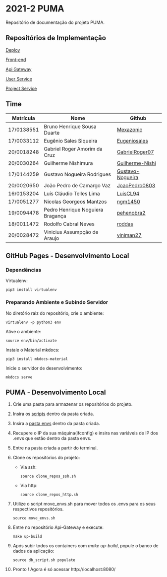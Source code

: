 # 2021-2 PUMA 

Repositório de documentação do projeto PUMA.

## Repositórios de Implementação

[Deploy](https://github.com/fga-eps-mds/2021-2-PUMA-Deploy)

[Front-end](https://github.com/fga-eps-mds/2021-2-PUMA-Frontend)

[Api Gateway](https://github.com/fga-eps-mds/2021-2-PUMA-ApiGateway)

[User Service](https://github.com/fga-eps-mds/2021-2-PUMA-UserService)

[Project Service](https://github.com/fga-eps-mds/2021-2-PUMA-ProjectService)

<!-- [Notify Service](https://github.com/fga-eps-mds/2021-2-PUMA-NotifyService) -->

<!-- [Alocate Service](https://github.com/fga-eps-mds/2021-2-PUMA-AlocateService) -->

## Time 

| Matrícula  | Nome                             | Github                                                  |
| ---------- | -------------------------------- | ------------------------------------------------------- |
| 17/0138551 | Bruno Henrique Sousa Duarte      | [Mexazonic](https://github.com/Mexazonic)               |
| 17/0033112 | Eugênio Sales Siqueira           | [Eugeniosales](https://github.com/Eugeniosales)         |
| 20/0018248 | Gabriel Roger Amorim da Cruz     | [GabrielRoger07](https://github.com/GabrielRoger07)     |
| 20/0030264 | Guilherme Nishimura              | [Guilherme-Nishi](https://github.com/Guilherme-Nishi)   |
| 17/0144259 | Gustavo Nogueira Rodrigues       | [Gustavo-Nogueira](https://github.com/Gustavo-Nogueira) |
| 20/0020650 | João Pedro de Camargo Vaz        | [JoaoPedro0803](https://github.com/JoaoPedro0803)       |
| 16/0153204 | Luís Cláudio Telles Lima         | [LuisCL94](https://github.com/LuisCL94)                 |
| 17/0051277 | Nicolas Georgeos Mantzos         | [ngm1450](https://github.com/ngm1450)                   |
| 19/0094478 | Pedro Henrique Noguiera Bragança | [pehenobra2](https://github.com/pehenobra2)             |
| 18/0011472 | Rodolfo Cabral Neves             | [roddas](https://github.com/roddas)                     |
| 20/0028472 | Vinicius Assumpção de Araujo     | [viniman27](https://github.com/viniman27)               |


## GitHub Pages - Desenvolvimento Local 

### Dependências

Virtualenv: 
```console
pip3 install virtualenv
```

### Preparando Ambiente e Subindo Servidor

No diretório raiz do repositório, crie o ambiente: 
```console
virtualenv -p python3 env
```

Ative o ambiente: 

```console
source env/bin/activate
```

Instale o Material mkdocs: 
```console
pip3 install mkdocs-material
```

Inicie o servidor de desenvolvimento:
```console
mkdocs serve
```

## PUMA - Desenvolvimento Local

1. Crie uma pasta para armazenar os repositórios do projeto.

2. Insira os [scripts](https://drive.google.com/drive/folders/11_sBJonAoB_wbzEFLuyG1D0dMOTSvECL?usp=sharing) dentro da pasta criada.

3. Insira a [pasta envs](https://drive.google.com/drive/folders/1bCZ2RPNPU7U_vFwq6A_C2P2FjUKI3q92?usp=sharing) dentro da pasta criada. 

4. Recupere o IP da sua máquina(ifconfig) e insira nas variáveis de IP dos .envs que estão dentro da pasta envs.

5. Entre na pasta criada a partir do terminal.

6. Clone os repositórios do projeto:
   - Via ssh:
        ```console
        source clone_repos_ssh.sh
        ```

   - Via http:
        ```console
        source clone_repos_http.sh
        ```
        
7. Utilize o script move_envs.sh para mover todos os .envs para os seus respectivos repositórios.
    ```console
    source move_envs.sh
    ```

8. Entre no repositório Api-Gateway e execute:
    ```console
    make up-build
    ```

9. Após subir todos os containers com _make up-build_, popule o banco de dados da aplicação:
    ```console
    source db_script.sh populate
    ```

10.   Pronto ! Agora é só acessar http://localhost:8080/
